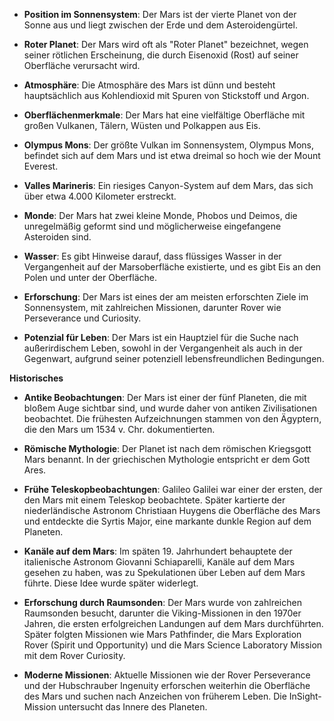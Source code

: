 - **Position im Sonnensystem**: Der Mars ist der vierte Planet von der Sonne aus und liegt zwischen der Erde und dem Asteroidengürtel.

- **Roter Planet**: Der Mars wird oft als "Roter Planet" bezeichnet, wegen seiner rötlichen Erscheinung, die durch Eisenoxid (Rost) auf seiner Oberfläche verursacht wird.

- **Atmosphäre**: Die Atmosphäre des Mars ist dünn und besteht hauptsächlich aus Kohlendioxid mit Spuren von Stickstoff und Argon.

- **Oberflächenmerkmale**: Der Mars hat eine vielfältige Oberfläche mit großen Vulkanen, Tälern, Wüsten und Polkappen aus Eis.

- **Olympus Mons**: Der größte Vulkan im Sonnensystem, Olympus Mons, befindet sich auf dem Mars und ist etwa dreimal so hoch wie der Mount Everest.

- **Valles Marineris**: Ein riesiges Canyon-System auf dem Mars, das sich über etwa 4.000 Kilometer erstreckt.

- **Monde**: Der Mars hat zwei kleine Monde, Phobos und Deimos, die unregelmäßig geformt sind und möglicherweise eingefangene Asteroiden sind.

- **Wasser**: Es gibt Hinweise darauf, dass flüssiges Wasser in der Vergangenheit auf der Marsoberfläche existierte, und es gibt Eis an den Polen und unter der Oberfläche.

- **Erforschung**: Der Mars ist eines der am meisten erforschten Ziele im Sonnensystem, mit zahlreichen Missionen, darunter Rover wie Perseverance und Curiosity.

- **Potenzial für Leben**: Der Mars ist ein Hauptziel für die Suche nach außerirdischem Leben, sowohl in der Vergangenheit als auch in der Gegenwart, aufgrund seiner potenziell lebensfreundlichen Bedingungen.

**Historisches**  

- **Antike Beobachtungen**: Der Mars ist einer der fünf Planeten, die mit bloßem Auge sichtbar sind, und wurde daher von antiken Zivilisationen beobachtet. Die frühesten Aufzeichnungen stammen von den Ägyptern, die den Mars um 1534 v. Chr. dokumentierten.

- **Römische Mythologie**: Der Planet ist nach dem römischen Kriegsgott Mars benannt. In der griechischen Mythologie entspricht er dem Gott Ares.

- **Frühe Teleskopbeobachtungen**: Galileo Galilei war einer der ersten, der den Mars mit einem Teleskop beobachtete. Später kartierte der niederländische Astronom Christiaan Huygens die Oberfläche des Mars und entdeckte die Syrtis Major, eine markante dunkle Region auf dem Planeten.

- **Kanäle auf dem Mars**: Im späten 19. Jahrhundert behauptete der italienische Astronom Giovanni Schiaparelli, Kanäle auf dem Mars gesehen zu haben, was zu Spekulationen über Leben auf dem Mars führte. Diese Idee wurde später widerlegt.

- **Erforschung durch Raumsonden**: Der Mars wurde von zahlreichen Raumsonden besucht, darunter die Viking-Missionen in den 1970er Jahren, die ersten erfolgreichen Landungen auf dem Mars durchführten. Später folgten Missionen wie Mars Pathfinder, die Mars Exploration Rover (Spirit und Opportunity) und die Mars Science Laboratory Mission mit dem Rover Curiosity.

- **Moderne Missionen**: Aktuelle Missionen wie der Rover Perseverance und der Hubschrauber Ingenuity erforschen weiterhin die Oberfläche des Mars und suchen nach Anzeichen von früherem Leben. Die InSight-Mission untersucht das Innere des Planeten.
